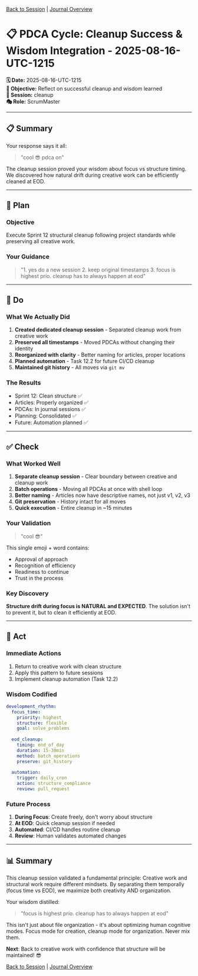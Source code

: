 [Back to Session](../../../project.state.md) | [Journal Overview](../../../../../project.journal.overview.md)

# 📋 PDCA Cycle: Cleanup Success & Wisdom Integration - 2025-08-16-UTC-1215

**🗓️ Date:** 2025-08-16-UTC-1215  
**🎯 Objective:** Reflect on successful cleanup and wisdom learned  
**📁 Session:** cleanup  
**🎭 Role:** ScrumMaster

---

## 📋 Summary

Your response says it all:
> "cool 😎 pdca on"

The cleanup session proved your wisdom about focus vs structure timing. We discovered how natural drift during creative work can be efficiently cleaned at EOD.

---

## 🎯 Plan

### Objective
Execute Sprint 12 structural cleanup following project standards while preserving all creative work.

### Your Guidance
> "1. yes do a new session 2. keep original timestamps 3. focus is highest prio. cleanup has to always happen at eod"

---

## 🚀 Do

### What We Actually Did
1. **Created dedicated cleanup session** - Separated cleanup work from creative work
2. **Preserved all timestamps** - Moved PDCAs without changing their identity
3. **Reorganized with clarity** - Better naming for articles, proper locations
4. **Planned automation** - Task 12.2 for future CI/CD cleanup
5. **Maintained git history** - All moves via `git mv`

### The Results
- Sprint 12: Clean structure ✅
- Articles: Properly organized ✅
- PDCAs: In journal sessions ✅
- Planning: Consolidated ✅
- Future: Automation planned ✅

---

## ✅ Check

### What Worked Well
1. **Separate cleanup session** - Clear boundary between creative and cleanup work
2. **Batch operations** - Moving all PDCAs at once with shell loop
3. **Better naming** - Articles now have descriptive names, not just v1, v2, v3
4. **Git preservation** - History intact for all moves
5. **Quick execution** - Entire cleanup in ~15 minutes

### Your Validation
> "cool 😎"

This single emoji + word contains:
- Approval of approach
- Recognition of efficiency
- Readiness to continue
- Trust in the process

### Key Discovery
**Structure drift during focus is NATURAL and EXPECTED**. The solution isn't to prevent it, but to clean it efficiently at EOD.

---

## 🔄 Act

### Immediate Actions
1. Return to creative work with clean structure
2. Apply this pattern to future sessions
3. Implement cleanup automation (Task 12.2)

### Wisdom Codified
```yaml
development_rhythm:
  focus_time:
    priority: highest
    structure: flexible
    goal: solve_problems
    
  eod_cleanup:
    timing: end_of_day
    duration: 15-30min
    method: batch_operations
    preserve: git_history
    
  automation:
    trigger: daily_cron
    action: structure_compliance
    review: pull_request
```

### Future Process
1. **During Focus**: Create freely, don't worry about structure
2. **At EOD**: Quick cleanup session if needed
3. **Automated**: CI/CD handles routine cleanup
4. **Review**: Human validates automated changes

---

## 📊 Summary

This cleanup session validated a fundamental principle: Creative work and structural work require different mindsets. By separating them temporally (focus time vs EOD), we maximize both creativity AND organization.

Your wisdom distilled:
> "focus is highest prio. cleanup has to always happen at eod"

This isn't just about file organization - it's about optimizing human cognitive modes. Focus mode for creation, cleanup mode for organization. Never mix them.

**Next**: Back to creative work with confidence that structure will be maintained! 😎

[Back to Session](../../../project.state.md) | [Journal Overview](../../../../../project.journal.overview.md)